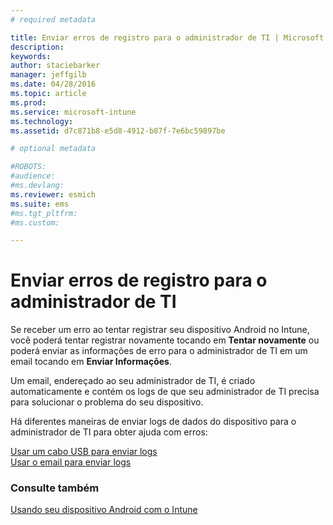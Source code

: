 ```yaml
---
# required metadata

title: Enviar erros de registro para o administrador de TI | Microsoft Intune
description:
keywords:
author: staciebarker
manager: jeffgilb
ms.date: 04/28/2016
ms.topic: article
ms.prod:
ms.service: microsoft-intune
ms.technology:
ms.assetid: d7c871b8-e5d8-4912-b87f-7e6bc59897be

# optional metadata

#ROBOTS:
#audience:
#ms.devlang:
ms.reviewer: esmich
ms.suite: ems
#ms.tgt_pltfrm:
#ms.custom:

---
```



# Enviar erros de registro para o administrador de TI

Se receber um erro ao tentar registrar seu dispositivo Android no Intune, você poderá tentar registrar novamente tocando em **Tentar novamente** ou poderá enviar as informações de erro para o administrador de TI em um email tocando em **Enviar Informações**. 

Um email, endereçado ao seu administrador de TI, é criado automaticamente e contém os logs de que seu administrador de TI precisa para solucionar o problema do seu dispositivo.

Há diferentes maneiras de enviar logs de dados do dispositivo para o administrador de TI para obter ajuda com erros:

[Usar um cabo USB para enviar logs](send-diagnostic-data-logs-to-your-it-administrator-using-a-usb-cable-android.md)</br>
[Usar o email para enviar logs](send-diagnostic-data-logs-to-your-it-administrator-using-email-android.md)

### Consulte também
[Usando seu dispositivo Android com o Intune](using-your-android-device-with-intune.md)

<!--HONumber=Jun16_HO1-->


